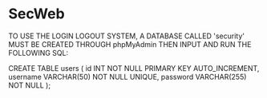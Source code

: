 # SecWeb

TO USE THE LOGIN LOGOUT SYSTEM, A DATABASE CALLED 'security' MUST BE CREATED THROUGH phpMyAdmin
THEN INPUT AND RUN THE FOLLOWING SQL:

CREATE TABLE users (
    id INT NOT NULL PRIMARY KEY AUTO_INCREMENT,
    username VARCHAR(50) NOT NULL UNIQUE,
    password VARCHAR(255) NOT NULL
);
